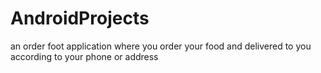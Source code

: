 # AndroidProjects
an order foot application where you order your food and delivered to you according to your phone or address
